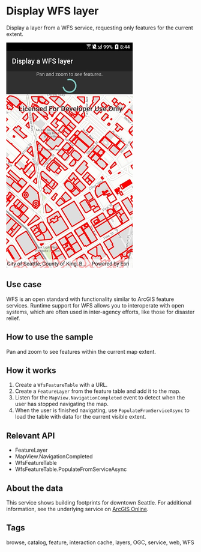 ﻿# Display WFS layer

Display a layer from a WFS service, requesting only features for the current extent.

![Image of display WFS layer](DisplayWfs.jpg)

## Use case

WFS is an open standard with functionality similar to ArcGIS feature services. Runtime support for WFS allows you to interoperate with open systems, which are often used in inter-agency efforts, like those for disaster relief.

## How to use the sample

Pan and zoom to see features within the current map extent.

## How it works

1. Create a `WfsFeatureTable` with a URL.
2. Create a `FeatureLayer` from the feature table and add it to the map.
3. Listen for the `MapView.NavigationCompleted` event to detect when the user has stopped navigating the map.
4. When the user is finished navigating, use `PopulateFromServiceAsync` to load the table with data for the current visible extent.

## Relevant API

* FeatureLayer
* MapView.NavigationCompleted
* WfsFeatureTable
* WfsFeatureTable.PopulateFromServiceAsync

## About the data

This service shows building footprints for downtown Seattle. For additional information, see the underlying service on [ArcGIS Online](https://arcgisruntime.maps.arcgis.com/home/item.html?id=1b81d35c5b0942678140efc29bc25391).

## Tags

browse, catalog, feature, interaction cache, layers, OGC, service, web, WFS